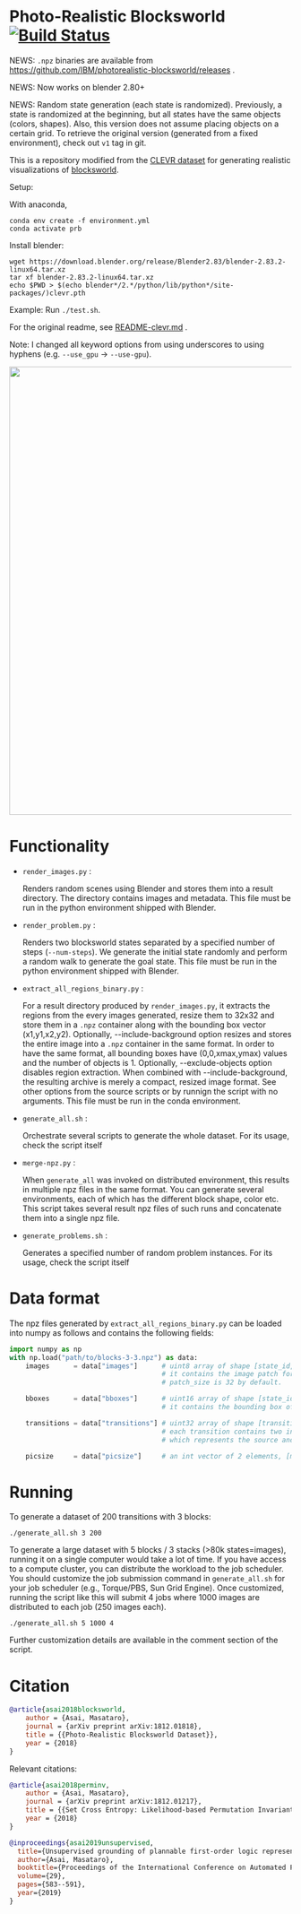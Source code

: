 
# Photo-Realistic Blocksworld [![Build Status](https://travis-ci.org/IBM/photorealistic-blocksworld.svg?branch=master)](https://travis-ci.org/IBM/photorealistic-blocksworld)

NEWS: `.npz` binaries are available from https://github.com/IBM/photorealistic-blocksworld/releases .

NEWS: Now works on blender 2.80+

NEWS: Random state generation (each state is randomized). Previously, a state is randomized at the beginning, but all states
have the same objects (colors, shapes). Also, this version does not assume placing objects on a certain grid.
To retrieve the original version (generated from a fixed environment), check out `v1` tag in git. 

This is a repository modified from the [CLEVR dataset](https://github.com/facebookresearch/clevr-dataset-gen)
for generating realistic visualizations of [blocksworld](https://en.wikipedia.org/wiki/Blocks_world).


Setup:

With anaconda,

```
conda env create -f environment.yml
conda activate prb
```

Install blender:

```
wget https://download.blender.org/release/Blender2.83/blender-2.83.2-linux64.tar.xz
tar xf blender-2.83.2-linux64.tar.xz
echo $PWD > $(echo blender*/2.*/python/lib/python*/site-packages/)clevr.pth
```

Example: Run `./test.sh`.

For the original readme, see [README-clevr.md](README-clevr.md) .

Note: I changed all keyword options from using underscores to using hyphens (e.g. `--use_gpu` -> `--use-gpu`).

<div align="center">
  <img src="example/image/CLEVR_new_010000.png" width="800px">
</div>

# Functionality

+ `render_images.py` : 
  
  Renders random scenes using Blender and stores them into a result directory.
  The directory contains images and metadata.
  This file must be run in the python environment shipped with Blender.

+ `render_problem.py` : 
  
  Renders two blocksworld states separated by a specified number of steps (`--num-steps`).
  We generate the initial state randomly and perform a random walk to generate the goal state.
  This file must be run in the python environment shipped with Blender.

+ `extract_all_regions_binary.py` :

  For a result directory produced by `render_images.py`,
  it extracts the regions from the every images generated, resize them to 32x32 and
  store them in a `.npz` container along with the bounding box vector (x1,y1,x2,y2).
  Optionally, --include-background option resizes and stores the entire image into a `.npz` container in the same format.
  In order to have the same format, all bounding boxes have (0,0,xmax,ymax) values and the number of objects is 1.
  Optionally, --exclude-objects option disables region extraction. When combined with --include-background,
  the resulting archive is merely a compact, resized image format.
  See other options from the source scripts or by runnign the script with no arguments.
  This file must be run in the conda environment.

+ `generate_all.sh` :

  Orchestrate several scripts to generate the whole dataset.
  For its usage, check the script itself

+ `merge-npz.py` :
  
  When `generate_all` was invoked on distributed environment, this results in multiple npz files in the same format.
  You can generate several environments, each of which has the different block shape, color etc.
  This script takes several result npz files of such runs and concatenate them into a single npz file.

+ `generate_problems.sh` :

  Generates a specified number of random problem instances.
  For its usage, check the script itself

# Data format

The npz files generated by `extract_all_regions_binary.py` can be loaded into
numpy as follows and contains the following fields:


``` python
import numpy as np
with np.load("path/to/blocks-3-3.npz") as data:
    images      = data["images"]      # uint8 array of shape [state_id, object_id, patch_size, patch_size].
                                      # it contains the image patch for each object in the environment.
                                      # patch_size is 32 by default.

    bboxes      = data["bboxes"]      # uint16 array of shape [state_id, object_id, 4].
                                      # it contains the bounding box of each image patch in [x1,y1,x2,y2] format.

    transitions = data["transitions"] # uint32 array of shape [transition id, 2]. 
                                      # each transition contains two indices to `images`, 
                                      # which represents the source and the destination state of the transition.

    picsize     = data["picsize"]     # an int vector of 2 elements, [maxY,maxX], containing the original image size.

```

# Running

To generate a dataset of 200 transitions with 3 blocks:

    ./generate_all.sh 3 200

To generate a large dataset with 5 blocks / 3 stacks (>80k states=images),
running it on a single computer would take a lot of time.
If you have access to a compute cluster, you can distribute the workload
to the job scheduler.
You should customize the job submission command in `generate_all.sh` for your job scheduler (e.g., Torque/PBS, Sun Grid Engine).
Once customized, running the script like this will submit 4 jobs where 1000 images are distributed to each job (250 images each).

    ./generate_all.sh 5 1000 4

Further customization details are available in the comment section of the script.

# Citation

``` bibtex
@article{asai2018blocksworld,
	author = {Asai, Masataro},
	journal = {arXiv preprint arXiv:1812.01818},
	title = {{Photo-Realistic Blocksworld Dataset}},
	year = {2018}
}
```

Relevant citations:

``` bibtex
@article{asai2018perminv,
	author = {Asai, Masataro},
	journal = {arXiv preprint arXiv:1812.01217},
	title = {{Set Cross Entropy: Likelihood-based Permutation Invariant Loss Function for Probability Distributions}},
	year = {2018}
}
```

``` bibtex
@inproceedings{asai2019unsupervised,
  title={Unsupervised grounding of plannable first-order logic representation from images},
  author={Asai, Masataro},
  booktitle={Proceedings of the International Conference on Automated Planning and Scheduling},
  volume={29},
  pages={583--591},
  year={2019}
}
```

